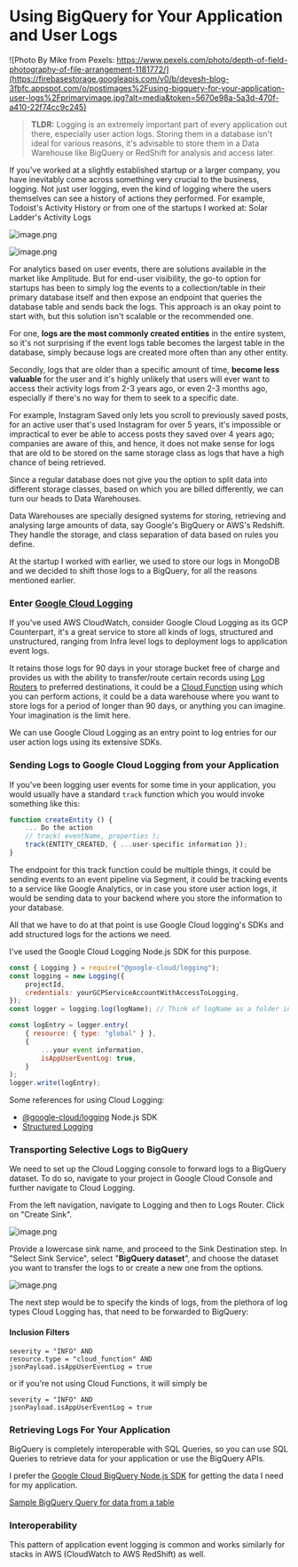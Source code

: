 # Using BigQuery for Your Application and User Logs

![Photo By Mike from Pexels: https://www.pexels.com/photo/depth-of-field-photography-of-file-arrangement-1181772/](https://firebasestorage.googleapis.com/v0/b/devesh-blog-3fbfc.appspot.com/o/postimages%2Fusing-bigquery-for-your-application-user-logs%2Fprimaryimage.jpg?alt=media&token=5670e98a-5a3d-470f-a410-22f74cc9c245)

> **TLDR:** Logging is an extremely important part of every application out there, especially user action logs. Storing them in a database isn't ideal for various reasons, it's advisable to store them in a Data Warehouse like BigQuery or RedShift for analysis and access later.

If you've worked at a slightly established startup or a larger company, you have inevitably come across something very crucial to the business, logging. Not just user logging, even the kind of logging where the users themselves can see a history of actions they performed. For example, Todoist's Activity History or from one of the startups I worked at: Solar Ladder's Activity Logs

![image.png](https://firebasestorage.googleapis.com/v0/b/devesh-blog-3fbfc.appspot.com/o/postimages%2Fusing-bigquery-for-your-application-user-logs%2Fsecondaryimages%2Fimage1662730319901.png?alt=media&token=f7e21e7d-d2ee-4a43-814b-3feaae8781d8)

![image.png](https://firebasestorage.googleapis.com/v0/b/devesh-blog-3fbfc.appspot.com/o/postimages%2Fusing-bigquery-for-your-application-user-logs%2Fsecondaryimages%2Fimage1662730353831.png?alt=media&token=505eb0cd-3630-40f8-99f3-4aa5d465a218)

For analytics based on user events, there are solutions available in the market like Amplitude. But for end-user visibility, the go-to option for startups has been to simply log the events to a collection/table in their primary database itself and then expose an endpoint that queries the database table and sends back the logs. This approach is an okay point to start with, but this solution isn't scalable or the recommended one.

For one, **logs are the most commonly created entities** in the entire system, so it's not surprising if the event logs table becomes the largest table in the database, simply because logs are created more often than any other entity.

Secondly, logs that are older than a specific amount of time, **become less valuable** for the user and it's highly unlikely that users will ever want to access their activity logs from 2-3 years ago, or even 2-3 months ago, especially if there's no way for them to seek to a specific date.

For example, Instagram Saved only lets you scroll to previously saved posts, for an active user that's used Instagram for over 5 years, it's impossible or impractical to ever be able to access posts they saved over 4 years ago; companies are aware of this, and hence, it does not make sense for logs that are old to be stored on the same storage class as logs that have a high chance of being retrieved.

Since a regular database does not give you the option to split data into different storage classes, based on which you are billed differently, we can turn our heads to Data Warehouses.

Data Warehouses are specially designed systems for storing, retrieving and analysing large amounts of data, say Google's BigQuery or AWS's Redshift. They handle the storage, and class separation of data based on rules you define.

At the startup I worked with earlier, we used to store our logs in MongoDB and we decided to shift those logs to a BigQuery, for all the reasons mentioned earlier.

### Enter [Google Cloud Logging](https://cloud.google.com/logging)

If you've used AWS CloudWatch, consider Google Cloud Logging as its GCP Counterpart, it's a great service to store all kinds of logs, structured and unstructured, ranging from Infra level logs to deployment logs to application event logs.

It retains those logs for 90 days in your storage bucket free of charge and provides us with the ability to transfer/route certain records using [Log Routers](https://cloud.google.com/logging/docs/routing/overview) to preferred destinations, it could be a [Cloud Function](https://blog.devesh.tech/post/getting-notified-when-your-cloud-functions-deploy) using which you can perform actions, it could be a data warehouse where you want to store logs for a period of longer than 90 days, or anything you can imagine. Your imagination is the limit here.

We can use Google Cloud Logging as an entry point to log entries for our user action logs using its extensive SDKs.

### Sending Logs to Google Cloud Logging from your Application

If you've been logging user events for some time in your application, you would usually have a standard `track` function which you would invoke something like this:

```javascript
function createEntity () {
    ... Do the action
    // track( eventName, properties );
    track(ENTITY_CREATED, { ...user-specific information });
}
```

The endpoint for this track function could be multiple things, it could be sending events to an event pipeline via Segment, it could be tracking events to a service like Google Analytics, or in case you store user action logs, it would be sending data to your backend where you store the information to your database.

All that we have to do at that point is use Google Cloud logging's SDKs and add structured logs for the actions we need.

I've used the Google Cloud Logging Node.js SDK for this purpose.

```javascript
const { Logging } = require("@google-cloud/logging");
const logging = new Logging({
	projectId,
	credentials: yourGCPServiceAccountWithAccessToLogging,
});
const logger = logging.log(logName); // Think of logName as a folder in which logs are to be stored.

const logEntry = logger.entry(
	{ resource: { type: "global" } },
	{
		...your event information,
		isAppUserEventLog: true,
	}
);
logger.write(logEntry);
```

Some references for using Cloud Logging:

- [@google-cloud/logging](https://www.npmjs.com/package/@google-cloud/logging) Node.js SDK
- [Structured Logging](https://cloud.google.com/logging/docs/structured-logging)

### Transporting Selective Logs to BigQuery

We need to set up the Cloud Logging console to forward logs to a BigQuery dataset. To do so, navigate to your project in Google Cloud Console and further navigate to Cloud Logging.

From the left navigation, navigate to Logging and then to Logs Router. Click on "Create Sink".

![image.png](https://firebasestorage.googleapis.com/v0/b/devesh-blog-3fbfc.appspot.com/o/postimages%2Fgetting-notified-when-your-cloud-functions-deploy%2Fsecondaryimages%2Fimage1659857989788.png?alt=media&token=5fdee944-3c08-40b3-a49d-984a34a2ed7c)

Provide a lowercase sink name, and proceed to the Sink Destination step. In "Select Sink Service", select "**BigQuery dataset**", and choose the dataset you want to transfer the logs to or create a new one from the options.

![image.png](https://firebasestorage.googleapis.com/v0/b/devesh-blog-3fbfc.appspot.com/o/postimages%2Fusing-bigquery-for-your-application-user-logs%2Fsecondaryimages%2Fimage1662039550264.png?alt=media&token=68d5b414-448f-4de9-94be-4222d94ec26a)

The next step would be to specify the kinds of logs, from the plethora of log types Cloud Logging has, that need to be forwarded to BigQuery:

#### Inclusion Filters

```
severity = "INFO" AND
resource.type = "cloud_function" AND
jsonPayload.isAppUserEventLog = true
```

or if you're not using Cloud Functions, it will simply be

```
severity = "INFO" AND
jsonPayload.isAppUserEventLog = true
```

### Retrieving Logs For Your Application

BigQuery is completely interoperable with SQL Queries, so you can use SQL Queries to retrieve data for your application or use the BigQuery APIs.

I prefer the [Google Cloud BigQuery Node.js SDK](https://www.npmjs.com/package/@google-cloud/bigquery) for getting the data I need for my application.

[Sample BigQuery Query for data from a table](https://github.com/googleapis/nodejs-bigquery/blob/main/samples/query.js)

### Interoperability

This pattern of application event logging is common and works similarly for stacks in AWS (CloudWatch to AWS RedShift) as well.